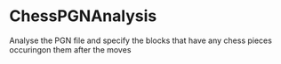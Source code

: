 # ChessPGNAnalysis
Analyse the PGN file and specify the blocks that have any chess pieces occuringon them after the moves
